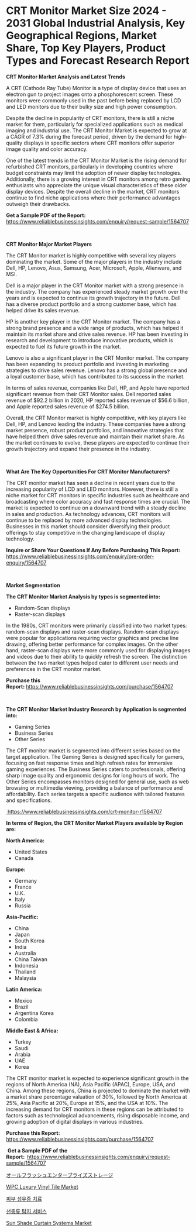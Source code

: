<p><h1>CRT Monitor Market Size 2024 - 2031 Global Industrial Analysis, Key Geographical Regions, Market Share, Top Key Players, Product Types and Forecast Research Report</h1></p><p><strong>CRT Monitor Market Analysis and Latest Trends</strong></p>
<p><p>A CRT (Cathode Ray Tube) Monitor is a type of display device that uses an electron gun to project images onto a phosphorescent screen. These monitors were commonly used in the past before being replaced by LCD and LED monitors due to their bulky size and high power consumption.</p><p>Despite the decline in popularity of CRT monitors, there is still a niche market for them, particularly for specialized applications such as medical imaging and industrial use. The CRT Monitor Market is expected to grow at a CAGR of 7.3% during the forecast period, driven by the demand for high-quality displays in specific sectors where CRT monitors offer superior image quality and color accuracy.</p><p>One of the latest trends in the CRT Monitor Market is the rising demand for refurbished CRT monitors, particularly in developing countries where budget constraints may limit the adoption of newer display technologies. Additionally, there is a growing interest in CRT monitors among retro gaming enthusiasts who appreciate the unique visual characteristics of these older display devices. Despite the overall decline in the market, CRT monitors continue to find niche applications where their performance advantages outweigh their drawbacks.</p></p>
<p><strong>Get a Sample PDF of the Report:&nbsp;</strong> <a href="https://www.reliablebusinessinsights.com/enquiry/request-sample/1564707">https://www.reliablebusinessinsights.com/enquiry/request-sample/1564707</a></p>
<p>&nbsp;</p>
<p><strong>CRT Monitor Major Market Players</strong></p>
<p><p>The CRT Monitor market is highly competitive with several key players dominating the market. Some of the major players in the industry include Dell, HP, Lenovo, Asus, Samsung, Acer, Microsoft, Apple, Alienware, and MSI.</p><p>Dell is a major player in the CRT Monitor market with a strong presence in the industry. The company has experienced steady market growth over the years and is expected to continue its growth trajectory in the future. Dell has a diverse product portfolio and a strong customer base, which has helped drive its sales revenue.</p><p>HP is another key player in the CRT Monitor market. The company has a strong brand presence and a wide range of products, which has helped it maintain its market share and drive sales revenue. HP has been investing in research and development to introduce innovative products, which is expected to fuel its future growth in the market.</p><p>Lenovo is also a significant player in the CRT Monitor market. The company has been expanding its product portfolio and investing in marketing strategies to drive sales revenue. Lenovo has a strong global presence and a loyal customer base, which has contributed to its success in the market.</p><p>In terms of sales revenue, companies like Dell, HP, and Apple have reported significant revenue from their CRT Monitor sales. Dell reported sales revenue of $92.2 billion in 2020, HP reported sales revenue of $56.6 billion, and Apple reported sales revenue of $274.5 billion.</p><p>Overall, the CRT Monitor market is highly competitive, with key players like Dell, HP, and Lenovo leading the industry. These companies have a strong market presence, robust product portfolios, and innovative strategies that have helped them drive sales revenue and maintain their market share. As the market continues to evolve, these players are expected to continue their growth trajectory and expand their presence in the industry.</p></p>
<p>&nbsp;</p>
<p><strong>What Are The Key Opportunities For CRT Monitor Manufacturers?</strong></p>
<p><p>The CRT monitor market has seen a decline in recent years due to the increasing popularity of LCD and LED monitors. However, there is still a niche market for CRT monitors in specific industries such as healthcare and broadcasting where color accuracy and fast response times are crucial. The market is expected to continue on a downward trend with a steady decline in sales and production. As technology advances, CRT monitors will continue to be replaced by more advanced display technologies. Businesses in this market should consider diversifying their product offerings to stay competitive in the changing landscape of display technology.</p></p>
<p><strong>Inquire or Share Your Questions If Any Before Purchasing This Report:</strong> <a href="https://www.reliablebusinessinsights.com/enquiry/pre-order-enquiry/1564707">https://www.reliablebusinessinsights.com/enquiry/pre-order-enquiry/1564707</a></p>
<p>&nbsp;</p>
<p><strong>Market Segmentation</strong></p>
<p><strong>The CRT Monitor Market Analysis by types is segmented into:</strong></p>
<p><ul><li>Random-Scan displays</li><li>Raster-scan displays</li></ul></p>
<p><p>In the 1980s, CRT monitors were primarily classified into two market types: random-scan displays and raster-scan displays. Random-scan displays were popular for applications requiring vector graphics and precise line drawing, offering better performance for complex images. On the other hand, raster-scan displays were more commonly used for displaying images and videos due to their ability to quickly refresh the screen. The distinction between the two market types helped cater to different user needs and preferences in the CRT monitor market.</p></p>
<p><strong>Purchase this Report:&nbsp;</strong><a href="https://www.reliablebusinessinsights.com/purchase/1564707">https://www.reliablebusinessinsights.com/purchase/1564707</a></p>
<p>&nbsp;</p>
<p><strong>The CRT Monitor Market Industry Research by Application is segmented into:</strong></p>
<p><ul><li>Gaming Series</li><li>Business Series</li><li>Other Series</li></ul></p>
<p><p>The CRT monitor market is segmented into different series based on the target application. The Gaming Series is designed specifically for gamers, focusing on fast response times and high refresh rates for immersive gaming experiences. The Business Series caters to professionals, offering sharp image quality and ergonomic designs for long hours of work. The Other Series encompasses monitors designed for general use, such as web browsing or multimedia viewing, providing a balance of performance and affordability. Each series targets a specific audience with tailored features and specifications.</p></p>
<p><a href="https://www.reliablebusinessinsights.com/crt-monitor-r1564707">&nbsp;https://www.reliablebusinessinsights.com/crt-monitor-r1564707</a></p>
<p><strong>In terms of Region, the CRT Monitor Market Players available by Region are:</strong></p>
<p>
    <p> <strong> North America: </strong>
        <ul>
            <li>United States</li>
            <li>Canada</li>
        </ul>
        </p> 
    <p> <strong> Europe: </strong>
        <ul>
            <li>Germany</li>
            <li>France</li>
            <li>U.K.</li>
            <li>Italy</li>
            <li>Russia</li>
        </ul>
        </p> 
    <p> <strong> Asia-Pacific: </strong>
        <ul>
            <li>China</li>
            <li>Japan</li>
            <li>South Korea</li>
            <li>India</li>
            <li>Australia</li>
            <li>China Taiwan</li>
            <li>Indonesia</li>
            <li>Thailand</li>
            <li>Malaysia</li>
        </ul>
        </p> 
    <p> <strong> Latin America: </strong>
        <ul>
            <li>Mexico</li>
            <li>Brazil</li>
            <li>Argentina Korea</li>
            <li>Colombia</li>
        </ul>
        </p> 
    <p> <strong> Middle East & Africa: </strong>
        <ul>
            <li>Turkey</li>
            <li>Saudi</li>
            <li>Arabia</li>
            <li>UAE</li>
            <li>Korea</li>
        </ul>
    </p>
    </p>
<p><p>The CRT monitor market is expected to experience significant growth in the regions of North America (NA), Asia Pacific (APAC), Europe, USA, and China. Among these regions, China is projected to dominate the market with a market share percentage valuation of 30%, followed by North America at 25%, Asia Pacific at 20%, Europe at 15%, and the USA at 10%. The increasing demand for CRT monitors in these regions can be attributed to factors such as technological advancements, rising disposable income, and growing adoption of digital displays in various industries.</p></p>
<p><strong>Purchase this Report: </strong><a href="https://www.reliablebusinessinsights.com/purchase/1564707">https://www.reliablebusinessinsights.com/purchase/1564707</a></p>
<p>&nbsp;<strong>Get a Sample PDF of the Report:&nbsp;&nbsp;</strong><a href="https://www.reliablebusinessinsights.com/enquiry/request-sample/1564707">https://www.reliablebusinessinsights.com/enquiry/request-sample/1564707</a></p>
<p><strong></strong></p>
<p><p><a href="https://github.com/AbigaleHuel/Market-Research-Report-List-1/blob/main/4357540147269.md">オールフラッシュエンタープライズストレージ</a></p><p><a href="https://github.com/joannesouthgate/Market-Research-Report-List-3/blob/main/wpc-luxury-vinyl-tile-market.md">WPC Luxury Vinyl Tile Market</a></p><p><a href="https://github.com/wallacBahrtyinger567686/Market-Research-Report-List-2/blob/main/3315027156375.md">피부 섬유증 치료</a></p><p><a href="https://github.com/AidenReinger/Market-Research-Report-List-1/blob/main/4638823156376.md">선충류 탐지 서비스</a></p><p><a href="https://github.com/sofayahoo2023/Market-Research-Report-List-5/blob/main/sun-shade-curtain-systems-market.md">Sun Shade Curtain Systems Market</a></p></p>
